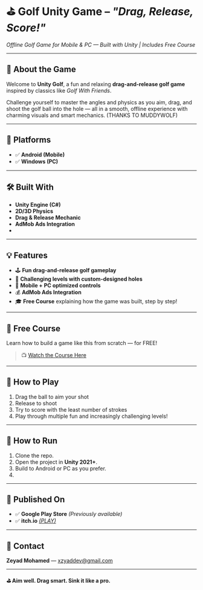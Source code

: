 # ⛳ Golf Unity Game – *"Drag, Release, Score!"*  
_Offline Golf Game for Mobile & PC — Built with Unity | Includes Free Course_

---

## 🧩 About the Game

Welcome to **Unity Golf**, a fun and relaxing **drag-and-release golf game** inspired by classics like _Golf With Friends_.

Challenge yourself to master the angles and physics as you aim, drag, and shoot the golf ball into the hole — all in a smooth, offline experience with charming visuals and smart mechanics. (THANKS TO MUDDYWOLF)

---

## 📱 Platforms

- ✅ **Android (Mobile)**  
- ✅ **Windows (PC)**  

---

## 🛠️ Built With

- **Unity Engine (C#)**
- **2D/3D Physics**
- **Drag & Release Mechanic**
- **AdMob Ads Integration**
- 
---

## 💡 Features

- 🕹️ **Fun drag-and-release golf gameplay**
- 🧠 **Challenging levels with custom-designed holes**
- 📲 **Mobile + PC optimized controls**
- 💰 **AdMob Ads Integration**
- 🎓 **Free Course** explaining how the game was built, step by step!

---

## 🎥 Free Course

Learn how to build a game like this from scratch — for FREE!  
> 📺 [Watch the Course Here](https://youtube.com/@xzyad?si=FCmWf08qnlDgXE4t) 

---

## 📲 How to Play

1. Drag the ball to aim your shot  
2. Release to shoot  
3. Try to score with the least number of strokes  
4. Play through multiple fun and increasingly challenging levels!

---

## 🚀 How to Run

1. Clone the repo.
2. Open the project in **Unity 2021+**.
3. Build to Android or PC as you prefer.
4. 
---

## 🔗 Published On

- ✅ **Google Play Store** *(Previously available)*  
- ✅ **itch.io** *[(PLAY)](https://xzyadx.itch.io/golf-challenge)*

---

## 📧 Contact

**Zeyad Mohamed** — [xzyaddev@gmail.com](mailto:xzyaddev@gmail.com)

---

**⛳ Aim well. Drag smart. Sink it like a pro.**
